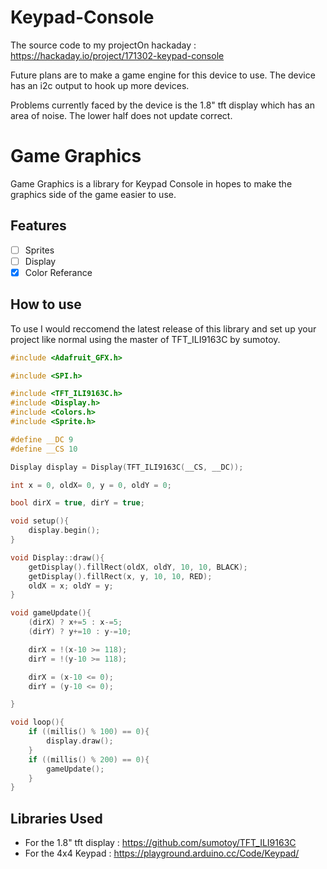 # Keypad-Console
The source code to my projectOn hackaday : https://hackaday.io/project/171302-keypad-console

Future plans are to make a game engine for this device to use. The device has an i2c output to hook up more devices.

Problems currently faced by the device is the 1.8" tft display which has an area of noise. The lower half does not update correct. 

# Game Graphics
Game Graphics is a library for Keypad Console in hopes to make the graphics side of the game easier to use.

## Features
- [ ] Sprites
- [ ] Display
- [X] Color Referance

## How to use
To use I would reccomend the latest release of this library and set up your project like normal using the master of TFT_ILI9163C by sumotoy.

```Cpp
#include <Adafruit_GFX.h>

#include <SPI.h>

#include <TFT_ILI9163C.h>
#include <Display.h>
#include <Colors.h>
#include <Sprite.h>

#define __DC 9
#define __CS 10

Display display = Display(TFT_ILI9163C(__CS, __DC));

int x = 0, oldX= 0, y = 0, oldY = 0;

bool dirX = true, dirY = true;

void setup(){
    display.begin();
}

void Display::draw(){
    getDisplay().fillRect(oldX, oldY, 10, 10, BLACK);
    getDisplay().fillRect(x, y, 10, 10, RED);
    oldX = x; oldY = y;
}

void gameUpdate(){
    (dirX) ? x+=5 : x-=5;
    (dirY) ? y+=10 : y-=10;

    dirX = !(x-10 >= 118);
    dirY = !(y-10 >= 118);

    dirX = (x-10 <= 0);
    dirY = (y-10 <= 0);

}

void loop(){
    if ((millis() % 100) == 0){
        display.draw();
    }
    if ((millis() % 200) == 0){
        gameUpdate();
    }
}
```

## Libraries Used
- For the 1.8" tft display : https://github.com/sumotoy/TFT_ILI9163C
- For the 4x4 Keypad : https://playground.arduino.cc/Code/Keypad/